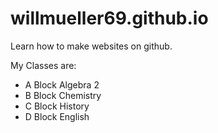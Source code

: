 # willmueller69.github.io
Learn how to make websites on github.

My Classes are:
* A Block Algebra 2
* B Block Chemistry
* C Block History
* D Block English

